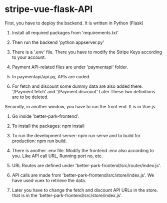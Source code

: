 # stripe-vue-flask-API

First, you have to deploy the backend. It is written in Python (Flask)

1) Install all required packages from 'requirements.txt'

2) Then run the backend 'python appserver.py'

3) There is a '.env' file. There you have to modify the Stripe Keys according to your account.

4) Payment API-related files are under 'paymentapi' folder.

5) In paymentapi/api.py, APIs are coded.

6) For fetch and discount some dummy data are also added there. '/Payment.fetch' and '/Payment.discount'
   Later These two definitions are to be deleted.





Secondly, in another window, you have to run the front end. It is in Vue.js.

1) Go inside 'better-park-frontend'.

2) To install the packages: npm install

3) To run the development server: npm run serve and to build for production: npm run build.

4) There is another .env file. Modify the frontend .env also according to you. Like API call URL, Running port no, etc.

5) URL Routes are defined under 'better-park-frontend/src/router/index.js'.

6) API calls are made from 'better-park-frontend/src/store/index.js'. We have used vuex to retrieve the data.

7) Later you have to change the fetch and discount API URLs in the store. that is in the 'better-park-frontend/src/store/index.js'.

